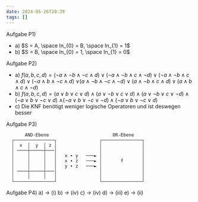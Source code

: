 ```yaml
---
date: 2024-05-26T20:39
tags: []
---
```

Aufgabe P1)
- a) $S = A, \space In_{0} = B, \space In_{1} = 1$
- b) $S = B, \space In_{0} = 1, \space In_{1} = 0$

Aufgabe P2)
- a) $f(a,b,c,d)=({\lnot}a\land {\lnot}b\land {\lnot}c\land d)\lor({\lnot}a\land {\lnot}b\land c\land {\lnot}d)\lor({\lnot}a\land {\lnot}b\land c\land d)\lor({\lnot}a\land b\land {\lnot}c\land d)$
   $\lor(a\land {\lnot}b\land {\lnot}c\land {\lnot}d)\lor(a\land {\lnot}b\land c\land d)\lor(a\land b\land c\land {\lnot}d)$
- b) $f(a,b,c,d)=(a \lor b \lor c \lor d) \land (a \lor {\lnot}b \lor c \lor d) \land(a \lor {\lnot}b \lor c \lor {\lnot}d) \land({\lnot}a \lor b \lor {\lnot}c \lor d)$
  $\land({\lnot}a \lor b \lor {\lnot}c \lor {\lnot}d) \land({\lnot}a \lor b \lor {\lnot}c \lor d)$
- c) Die KNF benötigt weniger logische Operatoren und ist deswegen besser

Aufgabe P3)
```
       AND-Ebene                        OR-Ebene
  ┌───────────────┐                ┌───────────────┐
  │  x  │  y  │ z │                │               │
  │ ────┼─────┼───│                │               │
  │     │     │   │   x ∙ y   ───► │               │
  │     │     │   │   x ∙ z   ───► │       f       │
  │     │     │   │   y ∙ z   ───► │               │
  │ ────┼─────┼───│                │               │
  │     │     │   │                │               │
  └───────────────┘                └───────────────┘

```

Aufgabe P4)
a) → (i)
b) → (iv)
c) → (iv)
d) → (iii)
e) → (ii)